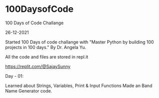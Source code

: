 # 100DaysofCode
100 Days of Code Challange

26-12-2021

Started 100 Days of code challange with "Master Python by building 100 projects in 100 days." 
By Dr. Angela Yu.


All the code and files are stored in repl.it


https://replit.com/@SajaySunny




Day - 01:

Learned about Strings, Variables, Print & Input Functions
Made an Band Name Generator code.
